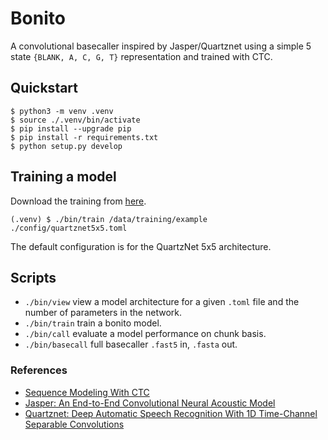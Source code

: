 # Bonito

A convolutional basecaller inspired by Jasper/Quartznet using a simple 5 state `{BLANK, A, C, G, T}` representation and trained with CTC. 

## Quickstart

```
$ python3 -m venv .venv 
$ source ./.venv/bin/activate
$ pip install --upgrade pip
$ pip install -r requirements.txt
$ python setup.py develop
```

## Training a model

Download the training from [here](https://nanoporetech.ent.box.com/s/zvdpnbztlc727igiv61hees4v45391ho).

```
(.venv) $ ./bin/train /data/training/example ./config/quartznet5x5.toml
```

The default configuration is for the QuartzNet 5x5 architecture.

## Scripts

 - `./bin/view` view a model architecture for a given `.toml` file and the number of parameters in the network.
 - `./bin/train` train a bonito model.
 - `./bin/call` evaluate a model performance on chunk basis.
 - `./bin/basecall` full basecaller `.fast5` in, `.fasta` out.

### References

 - [Sequence Modeling With CTC](https://distill.pub/2017/ctc/)
 - [Jasper: An End-to-End Convolutional Neural Acoustic Model](https://arxiv.org/pdf/1904.03288.pdf)
 - [Quartznet: Deep Automatic Speech Recognition With 1D Time-Channel Separable Convolutions](https://arxiv.org/pdf/1910.10261.pdf)
